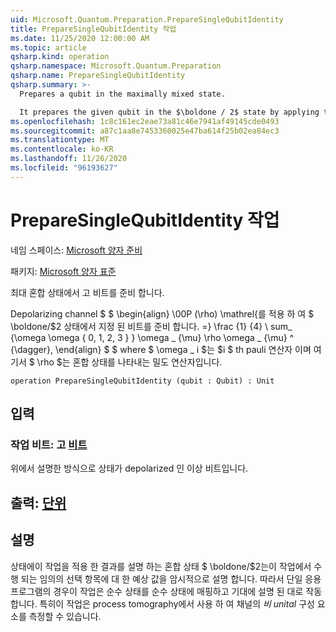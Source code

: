 ```yaml
---
uid: Microsoft.Quantum.Preparation.PrepareSingleQubitIdentity
title: PrepareSingleQubitIdentity 작업
ms.date: 11/25/2020 12:00:00 AM
ms.topic: article
qsharp.kind: operation
qsharp.namespace: Microsoft.Quantum.Preparation
qsharp.name: PrepareSingleQubitIdentity
qsharp.summary: >-
  Prepares a qubit in the maximally mixed state.

  It prepares the given qubit in the $\boldone / 2$ state by applying the depolarizing channel $$ \begin{align} \Omega(\rho) \mathrel{:=} \frac{1}{4} \sum_{\mu \in \{0, 1, 2, 3\}} \sigma\_{\mu} \rho \sigma\_{\mu}^{\dagger}, \end{align} $$ where $\sigma\_i$ is the $i$th Pauli operator, and where $\rho$ is a density operator representing a mixed state.
ms.openlocfilehash: 1c8c161ec2eae73a81c46e7941af49145cde0493
ms.sourcegitcommit: a87c1aa8e7453360025e47ba614f25b02ea84ec3
ms.translationtype: MT
ms.contentlocale: ko-KR
ms.lasthandoff: 11/26/2020
ms.locfileid: "96193627"
---
```

# <a name="preparesinglequbitidentity-operation"></a>PrepareSingleQubitIdentity 작업

네임 스페이스: [Microsoft 양자 준비](xref:Microsoft.Quantum.Preparation)

패키지: [Microsoft 양자 표준](https://nuget.org/packages/Microsoft.Quantum.Standard)


최대 혼합 상태에서 고 비트를 준비 합니다.

Depolarizing channel $ $ \begin{align} \00P (\rho) \mathrel{를 적용 하 여 $ \boldone/$2 상태에서 지정 된 비트를 준비 합니다. =} \frac {1} {4} \ sum_ {\omega \omega \{ 0, 1, 2, 3 \} } \omega \_ {\mu} \rho \omega \_ {\mu} ^ {\dagger}, \end{align} $ $ where $ \omega \_ i $는 $i $ th pauli 연산자 이며 여기서 $ \rho $는 혼합 상태를 나타내는 밀도 연산자입니다.

```qsharp
operation PrepareSingleQubitIdentity (qubit : Qubit) : Unit
```


## <a name="input"></a>입력

### <a name="qubit--qubit"></a>작업 비트: 고 [비트](xref:microsoft.quantum.lang-ref.qubit)

위에서 설명한 방식으로 상태가 depolarized 인 이상 비트입니다.



## <a name="output--unit"></a>출력: [단위](xref:microsoft.quantum.lang-ref.unit)



## <a name="remarks"></a>설명

상태에이 작업을 적용 한 결과를 설명 하는 혼합 상태 $ \boldone/$2는이 작업에서 수행 되는 임의의 선택 항목에 대 한 예상 값을 암시적으로 설명 합니다.
따라서 단일 응용 프로그램의 경우이 작업은 순수 상태를 순수 상태에 매핑하고 기대에 설명 된 대로 작동 합니다.
특히이 작업은 process tomography에서 사용 하 여 채널의 *비 unital* 구성 요소를 측정할 수 있습니다.